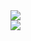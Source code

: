 <a href="#">
  <img align="center" src="https://github-readme-stats.vercel.app/api?username=BenCinn&show_icons=true&count_private=true" />
</a><br>
<a href="#">
  <img align="center" src="https://github-readme-stats.vercel.app/api/top-langs/?username=BenCinn&layout=compact&card_width=445" />
</a>
